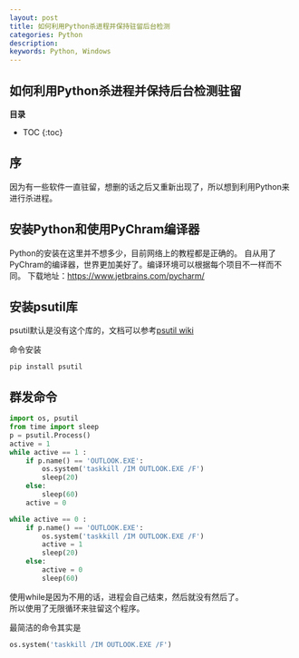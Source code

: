 ```yaml
---
layout: post
title: 如何利用Python杀进程并保持驻留后台检测
categories: Python
description: 
keywords: Python, Windows
---
```


## 如何利用Python杀进程并保持后台检测驻留

**目录**

* TOC
{:toc}

## 序
因为有一些软件一直驻留，想删的话之后又重新出现了，所以想到利用Python来进行杀进程。  

## 安装Python和使用PyChram编译器
Python的安装在这里并不想多少，目前网络上的教程都是正确的。
自从用了PyChram的编译器，世界更加美好了。编译环境可以根据每个项目不一样而不同。
下载地址：https://www.jetbrains.com/pycharm/



## 安装psutil库
psutil默认是没有这个库的，文档可以参考[psutil wiki](https://psutil.readthedocs.io/en/latest/)  

命令安装
```
pip install psutil
```

## 群发命令
```python
import os, psutil
from time import sleep
p = psutil.Process()
active = 1
while active == 1 :
    if p.name() == 'OUTLOOK.EXE':
        os.system('taskkill /IM OUTLOOK.EXE /F')
        sleep(20)
    else:
        sleep(60)
    active = 0

while active == 0 :
    if p.name() == 'OUTLOOK.EXE':
        os.system('taskkill /IM OUTLOOK.EXE /F')
        active = 1
        sleep(20)
    else:
        active = 0
        sleep(60)

```
使用while是因为不用的话，进程会自己结束，然后就没有然后了。  
所以使用了无限循环来驻留这个程序。  

最简洁的命令其实是  
```python
os.system('taskkill /IM OUTLOOK.EXE /F')
```